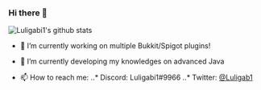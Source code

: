 ### Hi there 👋

![Luligabi1's github stats](https://github-readme-stats.vercel.app/api?username=Luligabi1&show_icons=true&theme=tokyonight)


- 🔭 I’m currently working on multiple Bukkit/Spigot plugins!
- 🌱 I’m currently developing my knowledges on advanced Java

- 📫 How to reach me:
..* Discord: Luligabi1#9966
..* Twitter: [@Luligab1](https://twitter.com/Luligab1/)

